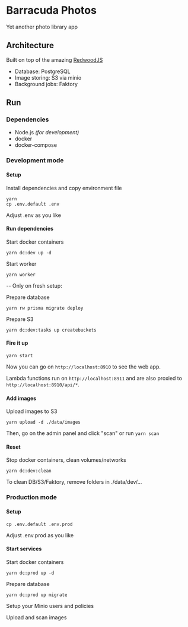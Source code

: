 # Barracuda Photos

Yet another photo library app

## Architecture

Built on top of the amazing [RedwoodJS](https://redwoodjs.com/docs/introduction)

- Database: PostgreSQL
- Image storing: S3 via minio
- Background jobs: Faktory

## Run

### Dependencies

- Node.js _(for development)_
- docker
- docker-compose

### Development mode

#### Setup

Install dependencies and copy environment file
```terminal
yarn
cp .env.default .env
```
Adjust .env as you like

#### Run dependencies

Start docker containers
```terminal
yarn dc:dev up -d
```
Start worker
```terminal
yarn worker
```

-- Only on fresh setup:


Prepare database
```terminal
yarn rw prisma migrate deploy
```
Prepare S3
```terminal
yarn dc:dev:tasks up createbuckets
```

#### Fire it up

```terminal
yarn start
```

Now you can go on `http://localhost:8910` to see the web app.

Lambda functions run on `http://localhost:8911` and are also proxied to `http://localhost:8910/api/*`.

#### Add images

Upload images to S3
```terminal
yarn upload -d ./data/images
```

Then, go on the admin panel and click "scan" or run `yarn scan`

#### Reset

Stop docker containers, clean volumes/networks
```terminal
yarn dc:dev:clean
```

To clean DB/S3/Faktory, remove folders in ./data/dev/...


### Production mode

#### Setup

```terminal
cp .env.default .env.prod
```
Adjust .env.prod as you like

#### Start services

Start docker containers
```terminal
yarn dc:prod up -d
```

Prepare database
```terminal
yarn dc:prod up migrate
```

Setup your Minio users and policies

Upload and scan images
